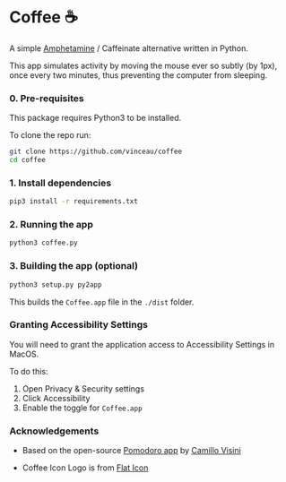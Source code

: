 # Coffee ☕️

A simple [Amphetamine](https://apps.apple.com/us/app/amphetamine/id937984704?mt=12) / Caffeinate alternative written in Python.

This app simulates activity by moving the mouse ever so subtly (by 1px), once every two minutes, thus preventing the computer from sleeping.

### 0. Pre-requisites

This package requires Python3 to be installed.

To clone the repo run:

```bash
git clone https://github.com/vinceau/coffee
cd coffee
```

### 1. Install dependencies

```bash
pip3 install -r requirements.txt
```

### 2. Running the app

```bash
python3 coffee.py
```


### 3. Building the app (optional)

```bash
python3 setup.py py2app
```

This builds the `Coffee.app` file in the `./dist` folder.


### Granting Accessibility Settings

You will need to grant the application access to Accessibility Settings in MacOS.

To do this:

1. Open Privacy & Security settings
2. Click Accessibility
3. Enable the toggle for `Coffee.app`

### Acknowledgements

* Based on the open-source [Pomodoro app](https://github.com/visini/pomodoro) by [Camillo Visini](https://camillovisini.com/coding/create-macos-menu-bar-app-pomodoro)

* Coffee Icon Logo is from [Flat Icon](https://www.flaticon.com/free-icon/coffee_590836?term=coffee&page=1&position=4&origin=search&related_id=590836)
